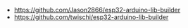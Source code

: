 - https://github.com/Jason2866/esp32-arduino-lib-builder
- https://github.com/twischi/esp32-arduino-lib-builder